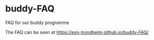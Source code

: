 # buddy-FAQ
FAQ for our buddy programme

The FAQ can be seen at https://esn-trondheim.github.io/buddy-FAQ/
